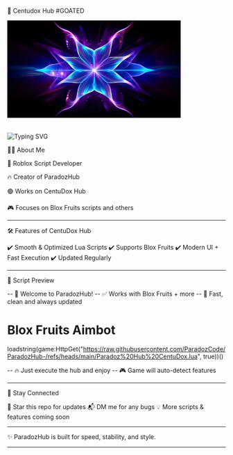 

🌌 Centudox Hub #GOATED

  <p align="center">
  
   <img src="assets/paradozhub.png" alt="ParadozHub Logo" width="400"/><br><br>

  
  <img src="https://readme-typing-svg.herokuapp.com?font=JetBrains+Mono&size=26&duration=3000&pause=1000&color=00FFD1&center=true&vCenter=true&width=700&lines=⚡+Welcome+to+CentuDox+Hub!+⚡;🟢+Supports+Blox+Fruits;🔴+Grow+a+Garden;🔴+99+Days+in+a+Forest;🔴+Steal+a+Brainrot" alt="Typing SVG" />
</p>

👨‍💻 About Me

🚀 Roblox Script Developer

🔥 Creator of ParadozHub

🟢 Works on CentuDox Hub

🎮 Focuses on Blox Fruits scripts and others



---

🛠️ Features of CentuDox Hub

✔️ Smooth & Optimized Lua Scripts
✔️ Supports Blox Fruits
✔️ Modern UI + Fast Execution
✔️ Updated Regularly


---

🚀 Script Preview

-- 👋 Welcome to ParadozHub!
-- ✅ Works with Blox Fruits + more
-- 🚀 Fast, clean and always updated


Blox Fruits Aimbot 
===================

loadstring(game:HttpGet("https://raw.githubusercontent.com/ParadozCode/ParadozHub-/refs/heads/main/Paradoz%20Hub%20CentuDox.lua", true))()

-- 🔥 Just execute the hub and enjoy
-- 🎮 Game will auto-detect features



---

📌 Stay Connected

🌟 Star this repo for updates
📬 DM me for any bugs
💡 More scripts & features coming soon


---

✨ ParadozHub is built for speed, stability, and style.


---

